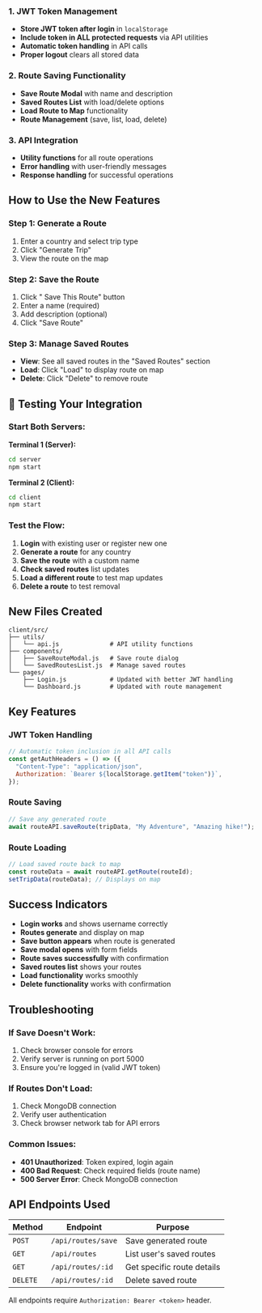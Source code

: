 
### 1. **JWT Token Management**

- **Store JWT token after login** in `localStorage`
- **Include token in ALL protected requests** via API utilities
- **Automatic token handling** in API calls
- **Proper logout** clears all stored data

### 2. **Route Saving Functionality**

- **Save Route Modal** with name and description
- **Saved Routes List** with load/delete options
- **Load Route to Map** functionality
- **Route Management** (save, list, load, delete)

### 3. **API Integration**

- **Utility functions** for all route operations
- **Error handling** with user-friendly messages
- **Response handling** for successful operations

## How to Use the New Features

### **Step 1: Generate a Route**

1. Enter a country and select trip type
2. Click "Generate Trip"
3. View the route on the map

### **Step 2: Save the Route**

1. Click " Save This Route" button
2. Enter a name (required)
3. Add description (optional)
4. Click "Save Route"

### **Step 3: Manage Saved Routes**

- **View**: See all saved routes in the "Saved Routes" section
- **Load**: Click "Load" to display route on map
- **Delete**: Click "Delete" to remove route

## 🔧 Testing Your Integration

### Start Both Servers:

**Terminal 1 (Server):**

```bash
cd server
npm start
```

**Terminal 2 (Client):**

```bash
cd client
npm start
```

### Test the Flow:

1. **Login** with existing user or register new one
2. **Generate a route** for any country
3. **Save the route** with a custom name
4. **Check saved routes** list updates
5. **Load a different route** to test map updates
6. **Delete a route** to test removal

## New Files Created

```
client/src/
├── utils/
│   └── api.js              # API utility functions
├── components/
│   ├── SaveRouteModal.js   # Save route dialog
│   └── SavedRoutesList.js  # Manage saved routes
└── pages/
    ├── Login.js            # Updated with better JWT handling
    └── Dashboard.js        # Updated with route management
```

## Key Features

### **JWT Token Handling**

```javascript
// Automatic token inclusion in all API calls
const getAuthHeaders = () => ({
  "Content-Type": "application/json",
  Authorization: `Bearer ${localStorage.getItem("token")}`,
});
```

### **Route Saving**

```javascript
// Save any generated route
await routeAPI.saveRoute(tripData, "My Adventure", "Amazing hike!");
```

### **Route Loading**

```javascript
// Load saved route back to map
const routeData = await routeAPI.getRoute(routeId);
setTripData(routeData); // Displays on map
```

## Success Indicators

- **Login works** and shows username correctly
- **Routes generate** and display on map
- **Save button appears** when route is generated
- **Save modal opens** with form fields
- **Route saves successfully** with confirmation
- **Saved routes list** shows your routes
- **Load functionality** works smoothly
- **Delete functionality** works with confirmation

## Troubleshooting

### **If Save Doesn't Work:**

1. Check browser console for errors
2. Verify server is running on port 5000
3. Ensure you're logged in (valid JWT token)

### **If Routes Don't Load:**

1. Check MongoDB connection
2. Verify user authentication
3. Check browser network tab for API errors

### **Common Issues:**

- **401 Unauthorized**: Token expired, login again
- **400 Bad Request**: Check required fields (route name)
- **500 Server Error**: Check MongoDB connection

## API Endpoints Used

| Method   | Endpoint           | Purpose                    |
| -------- | ------------------ | -------------------------- |
| `POST`   | `/api/routes/save` | Save generated route       |
| `GET`    | `/api/routes`      | List user's saved routes   |
| `GET`    | `/api/routes/:id`  | Get specific route details |
| `DELETE` | `/api/routes/:id`  | Delete saved route         |

All endpoints require `Authorization: Bearer <token>` header.


